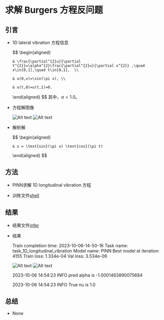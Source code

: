 # 求解 Burgers 方程反问题


## 引言

- 1D lateral vibration 方程信息
  
  $$ 
  \begin{aligned}

      & \frac{\partial^{2}u}{\partial t^{2}}=\alpha^{2}\frac{\partial^{2}u}{\partial x^{2}} ,\quad x\in[0,1],\quad t\in[0,1],  \\

      & u(0,x)=\sin(\pi x), \\

      & u(t,0)=u(t,1)=0.

  \end{aligned}
  $$
  其中，$\alpha=1.0$。

- 方程解图像
  
  ![Alt text](figures/equation_physics.jpg)
  ![Alt text](figures/equation_solution.jpg)

- 解析解

  $$ 
  \begin{aligned}

      & u = \text{sin}(\pi x) \text{cos}(\pi t)

  \end{aligned}
  $$

## 方法

- PINN求解 1D longitudinal vibration 方程

- 训练文件[shell](run.sh)
    
## 结果

- 结果文件[infer](analysis/infer.ipynb)
- 结果

    Train completion time: 2023-10-06-14-50-16
    Task name: task_1D_longitudinal_vibration
    Model name: PINN
    Best model at iteration: 4155
    Train loss: 1.334e-04
    Val loss: 3.534e-06
    
    ![Alt text](figures/loss_curve.png)
    ![Alt text](figures/1D_longitudinal_vibration_result.png)

    2023-10-06 14:54:23 INFO pred alpha is -1.0001463890075684

    2023-10-06 14:54:23 INFO True nu is 1.0


## 总结

- None